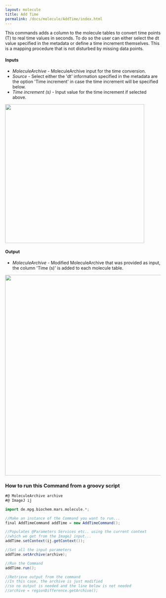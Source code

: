 ```yaml
---
layout: molecule
title: Add Time
permalink: /docs/molecule/AddTime/index.html
---
```


This commands adds a column to the molecule tables to convert time points (T) to real time values in seconds. To do so the user can either select the dt value specified in the metadata or define a time increment themselves. This is a mapping procedure that is not disturbed by missing data points.

#### Inputs

* *MoleculeArchive* - MoleculeArchive input for the time conversion.
* *Source* - Select either the 'dt' information specified in the metadata are the option 'Time increment' in case the time increment will be specified below.
* *Time increment (s)* - Input value for the time increment if selected above.

<img align='center' src='{{site.baseurl}}/docs/molecule/img/img2.png' width='450' />


#### Output
* *MoleculeArchive* - Modified MoleculeArchive that was provided as input, the column 'Time (s)' is added to each molecule table.

<img align='center' src='{{site.baseurl}}/docs/molecule/img/img3.png' width='650' />


### How to run this Command from a groovy script

```groovy
#@ MoleculeArchive archive
#@ ImageJ ij

import de.mpg.biochem.mars.molecule.*;

//Make an instance of the Command you want to run...
final AddTimeCommand addTime = new AddTimeCommand();

//Populates @Parameters Services etc.. using the current context
//which we get from the ImageJ input...
addTime.setContext(ij.getContext());

//Set all the input parameters
addTime.setArchive(archive);

//Run the Command
addTime.run();

//Retrieve output from the command
//In this case, the archive is just modified
//so no output is needed and the line below is not needed
//archive = regionDifference.getArchive();
```
